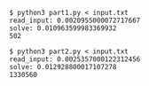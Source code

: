 ```commandline
$ python3 part1.py < input.txt
read_input: 0.0020955000072717667
solve: 0.010963599983369932
502
```

```commandline
$ python3 part2.py < input.txt
read_input: 0.0025357000122312456
solve: 0.012928800017107278
1330560
```
